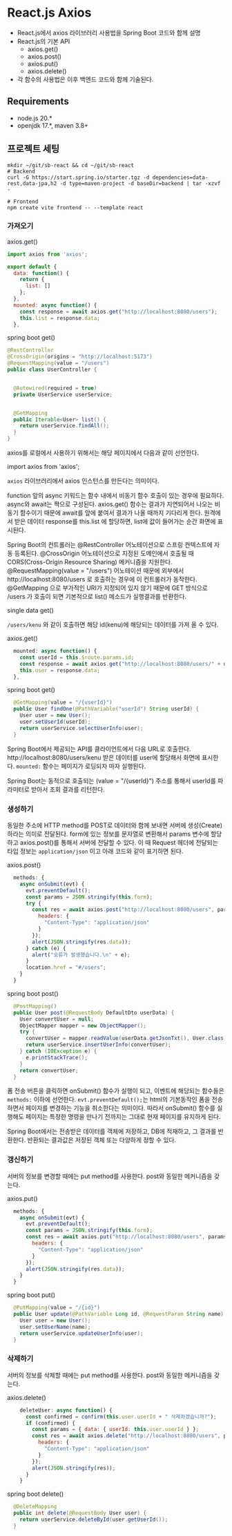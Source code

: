 # React.js Axios
- React.js에서 axios 라이브러리 사용법을 Spring Boot 코드와 함께 설명
- React.js의 기본 API
  - axios.get()
  - axios.post()
  - axios.put()
  - axios.delete()
- 각 함수의 사용법은 이후 백엔드 코드와 함께 기술된다.

## Requirements
- node.js 20.*
- openjdk 17.*, maven 3.8+

## 프로젝트 세팅

```
mkdir ~/git/sb-react && cd ~/git/sb-react
# Backend
curl -G https://start.spring.io/starter.tgz -d dependencies=data-rest,data-jpa,h2 -d type=maven-project -d baseDir=backend | tar -xzvf -

# Frontend
npm create vite frontend -- --template react
```



### 가져오기
axios.get()

```js
import axios from 'axios';

export default {
  data: function() {
    return {
      list: []
    };
  },
  mounted: async function() {
    const response = await axios.get("http://localhost:8080/users");
    this.list = response.data;
  },
```

spring boot get()

```java
@RestController
@CrossOrigin(origins = "http://localhost:5173")
@RequestMapping(value = "/users")
public class UserController {


  @Autowired(required = true)
  private UserService userService;


  @GetMapping
  public Iterable<User> list() {
    return userService.findAll();
  }
}
```

axios를 로컬에서 사용하기 위해서는 해당 페이지에서 다음과 같이 선언한다.


import axios from 'axios';


`axios` 라이브러리에서 axios 인스턴스를 만든다는 의미이다.


function 앞의 async 키워드는 함수 내에서 비동기 함수 호출이 있는 경우에 필요하다. async와 await는 짝으로 구성된다. axios.get() 함수는 결과가 지연되어서 나오는 비동기 함수이기 때문에 await를 앞에 붙여서 결과가 나올 때까지 기다리게 한다.
원격에서 받은 데이터 response를 this.list 에 할당하면, list에 값이 들어가는 순간 화면에 표시된다.


Spring Boot의 컨트롤러는 @RestController 어노테이션으로 스프링 컨텍스트에 자동 등록된다. @CrossOrigin 어노테이션으로 지정된 도메인에서 호출될 때 CORS(Cross-Origin Resource Sharing) 메커니즘을 지원한다.
@RequestMapping(value = "/users") 어노테이션 때문에 외부에서 http://localhost:8080/users 로 호출하는 경우에 이 컨트롤러가 동작한다.
@GetMapping 으로 부가적인 URI가 지정되어 있지 않기 때문에 GET 방식으로 /users 가 호출이 되면 기본적으로  list() 메소드가 실행결과를 반환한다.


single data get()


`/users/kenu` 와 같이 호출하면 해당 id(kenu)에 해당되는 데이터를 가져 올 수 있다.


axios.get()

```js
  mounted: async function() {
    const userId = this.$route.params.id;
    const response = await axios.get("http://localhost:8080/users/" + userId);
    this.user = response.data;
  },
```



spring boot get()

```java
  @GetMapping(value = "/{userId}")
  public User findOne(@PathVariable("userId") String userId) {
    User user = new User();
    user.setUserId(userId);
    return userService.selectUserInfo(user);
  }
```

Spring Boot에서 제공되는 API를 클라이언트에서 다음 URL로 호출한다.
http://localhost:8080/users/kenu
받은 데이터를 user에 할당해서 화면에 표시한다.
`mounted:` 함수는 페이지가 로딩되자 마자 실행된다.


Spring Boot는 동적으로 호출되는 (value = "/{userId}") 주소를 통해서 userId를 파라미터로 받아서 조회 결과를 리턴한다.


### 생성하기


동일한 주소에 HTTP method를 POST로 데이터와 함께 보내면 서버에 생성(Create)하라는 의미로 전달된다. form에 있는 정보를 문자열로 변환해서 params 변수에 할당하고 axios.post()를 통해서 서버에 전달할 수 있다. 이 때 Request 헤더에 전달되는 타입 정보는 `application/json` 이고 아래 코드와 같이 표기하면 된다.


axios.post()

```js
  methods: {
    async onSubmit(evt) {
      evt.preventDefault();
      const params = JSON.stringify(this.form);
      try {
        const res = await axios.post("http://localhost:8080/users", params, {
          headers: {
            "Content-Type": "application/json"
          }
        });
        alert(JSON.stringify(res.data));
      } catch (e) {
        alert("오류가 발생했습니다.\n" + e);
      }
      location.href = "#/users";
    }
  }
```

spring boot post()

```java
  @PostMapping()
  public User post(@RequestBody DefaultDto userData) {
    User convertUser = null;
    ObjectMapper mapper = new ObjectMapper();
    try {
      convertUser = mapper.readValue(userData.getJsonTxt(), User.class);
      return userService.insertUserInfo(convertUser);
    } catch (IOException e) {
      e.printStackTrace();
    }
    return convertUser;
  }
```



폼 전송 버튼을 클릭하면 onSubmit() 함수가 실행이 되고, 이벤트에 해당되는 함수들은 `methods:` 이하에 선언한다.
`evt.preventDefault();`는 html의 기본동작인 폼을 전송하면서 페이지를 변경하는 기능을 취소한다는 의미이다. 따라서 onSubmit() 함수를 실행해도 페이지는 특정한 명령을 만나기 전까지는 그대로 현재 페이지를 유지하게 된다.


Spring Boot에서는 전송받은 데이터를 객체에 저장하고, DB에 적재하고, 그 결과를 반환한다. 반환되는 결과값은 저장된 객체 또는 다양하게 정할 수 있다.


### 갱신하기

서버의 정보를 변경할 때에는 put method를 사용한다. post와 동일한 메커니즘을 갖는다.


axios.put()

```js
  methods: {
    async onSubmit(evt) {
      evt.preventDefault();
      const params = JSON.stringify(this.form);
      const res = await axios.put("http://localhost:8080/users", params, {
        headers: {
          "Content-Type": "application/json"
        }
      });
      alert(JSON.stringify(res.data));
    }
  }
```

spring boot put()

```java
  @PutMapping(value = "/{id}")
  public User update(@PathVariable Long id, @RequestParam String name) {
    User user = new User();
    user.setUserName(name);
    return userService.updateUserInfo(user);
  }
```



### 삭제하기
서버의 정보를 삭제할 때에는 put method를 사용한다. post와 동일한 메커니즘을 갖는다.


axios.delete()

```js
    deleteUser: async function() {
      const confirmed = confirm(this.user.userId + " 삭제하겠습니까?");
      if (confirmed) {
        const params = { data: { userId: this.user.userId } };
        const res = await axios.delete("http://localhost:8080/users", params, {
          headers: {
            "Content-Type": "application/json"
          }
        });
        alert(JSON.stringify(res));
      }
    }
```

spring boot delete()

```java
  @DeleteMapping
  public int delete(@RequestBody User user) {
    return userService.deleteById(user.getUserId());
  }
```
